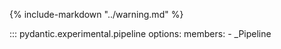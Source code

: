 {% include-markdown "../warning.md" %}

::: pydantic.experimental.pipeline
    options:
        members:
            - _Pipeline
